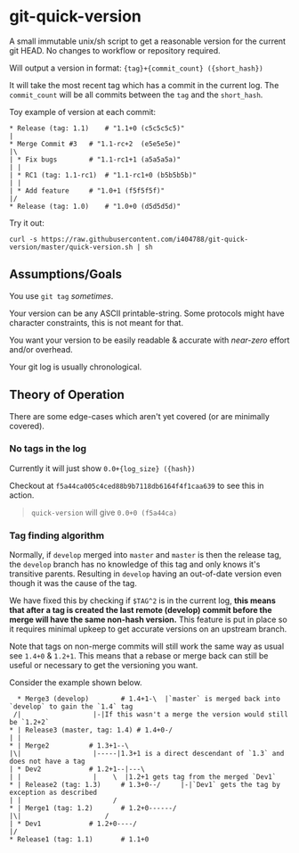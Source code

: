 # git-quick-version
A small immutable unix/sh script to get a reasonable version for the current git HEAD. No changes to workflow or repository required.

Will output a version in format: `{tag}+{commit_count} ({short_hash})`

It will take the most recent tag which has a commit in the current log. The `commit_count` will be all commits between the `tag` and the `short_hash`.

Toy example of version at each commit:
```
* Release (tag: 1.1)    # "1.1+0 (c5c5c5c5)"
|
* Merge Commit #3	# "1.1-rc+2  (e5e5e5e)"
|\
| * Fix bugs 		# "1.1-rc1+1 (a5a5a5a)"
| |
| * RC1 (tag: 1.1-rc1)  # "1.1-rc1+0 (b5b5b5b)"
| |
| * Add feature		# "1.0+1 (f5f5f5f)"
|/
* Release (tag: 1.0)    # "1.0+0 (d5d5d5d)"
```

Try it out:
```
curl -s https://raw.githubusercontent.com/i404788/git-quick-version/master/quick-version.sh | sh
```

## Assumptions/Goals
You use `git tag` *sometimes*.

Your version can be any ASCII printable-string. Some protocols might have character constraints, this is not meant for that.

You want your version to be easily readable & accurate with *near-zero* effort and/or overhead.

Your git log is usually chronological.

## Theory of Operation 
There are some edge-cases which aren't yet covered (or are minimally covered).

### No tags in the log 
Currently it will just show `0.0+{log_size} ({hash})`

Checkout at `f5a44ca005c4ced88b9b7118db6164f4f1caa639` to see this in action.
> `quick-version` will give `0.0+0 (f5a44ca)`

### Tag finding algorithm

Normally, if `develop` merged into `master` and `master` is then the release tag, the `develop` branch has no knowledge of this tag and only knows it's transitive parents. Resulting in `develop` having an out-of-date version even though it was the cause of the tag.

We have fixed this by checking if `$TAG^2` is in the current log, **this means that after a tag is created the last remote (develop) commit before the merge will have the same non-hash version.**
This feature is put in place so it requires minimal upkeep to get accurate versions on an upstream branch.

Note that tags on non-merge commits will still work the same way as usual see `1.4+0` & `1.2+1`. This means that a rebase or merge back can still be useful or necessary to get the versioning you want.

Consider the example shown below.

```
  * Merge3 (develop)		# 1.4+1-\  |`master` is merged back into `develop` to gain the `1.4` tag
 /|					 |-|If this wasn't a merge the version would still be `1.2+2`
* | Release3 (master, tag: 1.4)	# 1.4+0-/
| |
* | Merge2			# 1.3+1--\
|\|					 |-----|1.3+1 is a direct descendant of `1.3` and does not have a tag
| * Dev2			# 1.2+1--|---\
| |					 |    \  |1.2+1 gets tag from the merged `Dev1`
* | Release2 (tag: 1.3)		# 1.3+0--/     |-|`Dev1` gets the tag by exception as described 
| |					      /
* | Merge1 (tag: 1.2)		# 1.2+0------/
|\|					    /
| * Dev1			# 1.2+0----/
|/
* Release1 (tag: 1.1)		# 1.1+0
```

